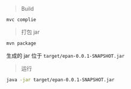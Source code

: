 
> Build

```bash
mvc complie
```

> 打包 jar

```bash
mvn package
```

生成的 jar 位于 `target/epan-0.0.1-SNAPSHOT.jar`

> 运行

```bash
java -jar target/epan-0.0.1-SNAPSHOT.jar
```